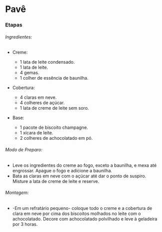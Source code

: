 # Pavê

### Etapas

###### Ingredientes:

- Creme:
  - 1 lata de leite condensado.
  - 1 lata de leite. 
  - 4 gemas.
  - 1 colher de essência de baunilha.

- Cobertura:
  - 4 claras em neve.
  - 4 colheres de açúcar.
  - 1 lata de creme de leite sem soro.

- Base:
  -  1 pacote de biscoito champagne. 
  - 1 xícara de leite.
  - 2 colheres de achocolatado em pó.

###### Modo de Preparo:

- Leve os ingredientes do creme ao fogo, exceto a baunilha, e mexa até engrossar. Apague o fogo e adicione a baunilha. 
- Bata as claras em neve com o açúcar até dar o ponto de suspiro. Misture a lata de creme de leite e reserve.

###### Montagem:

- -Em um refratário pequeno- coloque todo o creme e a cobertura de clara em neve por cima dos biscoitos molhados no leite com o achocolatado. Decore com achocolatado polvilhado e leve à geladeira por 3 horas. 

